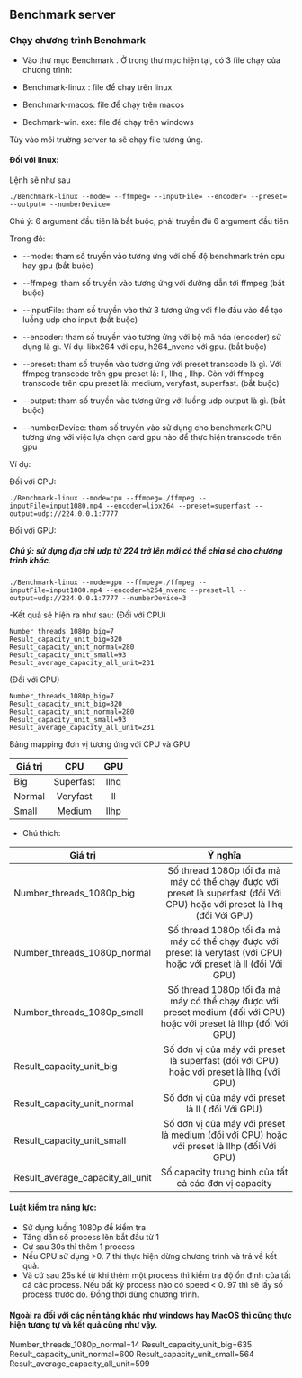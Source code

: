 ## Benchmark server

### Chạy chương trình Benchmark

* Vào thư mục Benchmark . Ở trong thư mục hiện tại, có 3 file chạy của chương trình:

* Benchmark-linux : file để chạy trên linux

* Benchmark-macos: file để chạy trên macos

* Bechmark-win. exe: file để chạy trên windows

Tùy vào môi trường server ta sẽ chạy file tương ứng. 

#### Đối với linux: 

Lệnh sẽ như sau

``` 
./Benchmark-linux --mode= --ffmpeg= --inputFile= --encoder= --preset= --output= --numberDevice=
```

Chú ý: 6 argument đầu tiên là bắt buộc, phải truyền đủ 6 argument đầu tiên

Trong đó: 

* --mode: tham số truyền vào tương ứng với chế độ benchmark trên cpu hay gpu (bắt buộc)

* --ffmpeg: tham số truyền vào tương ứng với đường dẫn tới ffmpeg (bắt buộc)

* --inputFile: tham số truyền vào thứ 3 tương ứng với file đầu vào để tạo luồng udp cho input (bắt buộc)

* --encoder: tham số truyền vào tương ứng với bộ mã hóa (encoder) sử dụng là gì. Ví dụ: libx264 với cpu, h264_nvenc với gpu. (bắt buộc)

* --preset: tham số  truyền vào tương ứng với preset transcode là gì. Với ffmpeg transcode trên gpu preset là: ll, llhq , llhp. Còn với ffmpeg transcode trên cpu preset là: medium, veryfast, superfast. (bắt buộc)

* --output: tham số  truyền vào tương ứng với luồng udp output là gì. (bắt buộc)

* --numberDevice: tham số truyền vào sử dụng cho benchmark GPU tương ứng với việc lựa chọn card gpu nào để thực hiện transcode trên gpu 

Ví dụ:

Đối với CPU:

``` 
./Benchmark-linux --mode=cpu --ffmpeg=./ffmpeg --inputFile=input1080.mp4 --encoder=libx264 --preset=superfast --output=udp://224.0.0.1:7777
```

Đối với GPU:

##### Chú ý: sử dụng địa chỉ udp từ 224 trở lên mới có thể chia sẻ cho chương trình khác. 

``` 
./Benchmark-linux --mode=gpu --ffmpeg=./ffmpeg --inputFile=input1080.mp4 --encoder=h264_nvenc --preset=ll --output=udp://224.0.0.1:7777 --numberDevice=3
```

-Kết quả sẽ hiện ra như sau:
(Đối với CPU)

``` 
Number_threads_1080p_big=7
Result_capacity_unit_big=320
Result_capacity_unit_normal=280
Result_capacity_unit_small=93
Result_average_capacity_all_unit=231
```

(Đối với GPU)

``` 
Number_threads_1080p_big=7
Result_capacity_unit_big=320
Result_capacity_unit_normal=280
Result_capacity_unit_small=93
Result_average_capacity_all_unit=231
```

Bảng mapping đơn vị tương ứng với CPU và GPU

| Giá trị      | CPU             | GPU             |
| ------------ |:-------------:  | :-------------: |     
| Big          |  Superfast      |  llhq           |
| Normal       | Veryfast        | ll              |
| Small        | Medium          | llhp            |

* Chú thích: 

| Giá trị                              | Ý nghĩa                |
| -------------                        |:-------------:         |      
| Number_threads_1080p_big        | Số  thread 1080p tối đa mà máy có thể chạy được với preset là superfast       (đối Với CPU) hoặc với preset là llhq       (đối Với GPU)           |
| Number_threads_1080p_normal        | Số  thread 1080p tối đa mà máy có thể chạy được với preset là veryfast (với CPU) hoặc với preset là ll (đối Với GPU)            |
| Number_threads_1080p_small        | Số  thread 1080p tối đa mà máy có thể chạy được với preset medium (đối với CPU) hoặc với preset là llhp  (đối Với GPU)                 |
| Result_capacity_unit_big       | Số đơn vị của máy với preset là superfast (đối với CPU) hoặc với preset là llhq (với GPU)               |   
| Result_capacity_unit_normal              | Số đơn vị của máy với preset là ll      ( đối Với GPU)           | 
| Result_capacity_unit_small        | Số đơn vị của máy với preset là medium (đối với CPU) hoặc với preset là llhp   (đối Với GPU)              |
| Result_average_capacity_all_unit        | Số capacity trung bình của tất cả các đơn vị capacity               |
   

#### Luật kiểm tra năng lực:

* Sử dụng luồng 1080p để kiểm tra
* Tăng dần số process lên bắt đầu từ 1
* Cứ sau 30s thì thêm 1 process
* Nếu CPU sử dụng >0. 7 thì thực hiện dừng chương trình và trả về kết quả. 
* Và cứ sau 25s kể từ khi thêm một process thì kiểm tra độ ổn định của tất cả các process. Nếu bất kỳ process nào có speed < 0. 97 thì sẽ lấy số process trước đó. Đồng thời dừng chương trình. 

#### Ngoài ra đối với các nền tảng khác như windows hay MacOS thì cũng thực hiện tương tự và kết quả cũng như vậy. 



Number_threads_1080p_normal=14
Result_capacity_unit_big=635
Result_capacity_unit_normal=600
Result_capacity_unit_small=564
Result_average_capacity_all_unit=599
